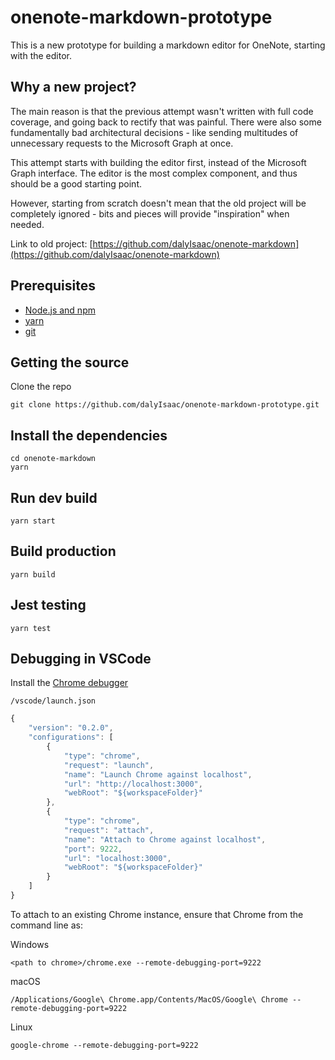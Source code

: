 # onenote-markdown-prototype

This is a new prototype for building a markdown editor for OneNote, starting with the editor.

## Why a new project?

The main reason is that the previous attempt wasn't written with full code coverage, and going back to rectify that was painful. There were also some fundamentally bad architectural decisions - like sending multitudes of unnecessary requests to the Microsoft Graph at once.

This attempt starts with building the editor first, instead of the Microsoft Graph interface. The editor is the most complex component, and thus should be a good starting point.

However, starting from scratch doesn't mean that the old project will be completely ignored - bits and pieces will provide "inspiration" when needed.

Link to old project: [https://github.com/dalyIsaac/onenote-markdown](https://github.com/dalyIsaac/onenote-markdown)

## Prerequisites

- [Node.js and npm](https://nodejs.org/)
- [yarn](https://yarnpkg.com/)
- [git](https://git-scm.com/downloads)

## Getting the source

Clone the repo

```shell
git clone https://github.com/dalyIsaac/onenote-markdown-prototype.git
```

## Install the dependencies

```shell
cd onenote-markdown
yarn
```

## Run dev build

```shell
yarn start
```

## Build production

```shell
yarn build
```

## Jest testing

```Shell
yarn test
```

## Debugging in VSCode

Install the [Chrome debugger](https://marketplace.visualstudio.com/items?itemName=msjsdiag.debugger-for-chrome)

`/vscode/launch.json`

```Javascript
{
    "version": "0.2.0",
    "configurations": [
        {
            "type": "chrome",
            "request": "launch",
            "name": "Launch Chrome against localhost",
            "url": "http://localhost:3000",
            "webRoot": "${workspaceFolder}"
        },
        {
            "type": "chrome",
            "request": "attach",
            "name": "Attach to Chrome against localhost",
            "port": 9222,
            "url": "localhost:3000",
            "webRoot": "${workspaceFolder}"
        }
    ]
}
```

To attach to an existing Chrome instance, ensure that Chrome from the command line as:

Windows

```shell
<path to chrome>/chrome.exe --remote-debugging-port=9222
```

macOS

```shell
/Applications/Google\ Chrome.app/Contents/MacOS/Google\ Chrome --remote-debugging-port=9222
```

Linux

```shell
google-chrome --remote-debugging-port=9222
```
